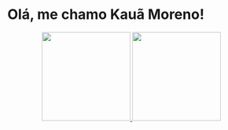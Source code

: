 # Olá, me chamo Kauã Moreno! 
<div align="center">
  <a href="https://github.com/kauamoreno">
  <img height="180em" src="https://github-readme-stats.vercel.app/api?username=kauamoreno&show_icons=true&theme=dracula&include_all_commits=true&count_private=true"/>
  <img height="180em" src="https://github-readme-stats.vercel.app/api/top-langs/?username=kauamoreno&layout=compact&langs_count=7&theme=dracula"/>
</div>
